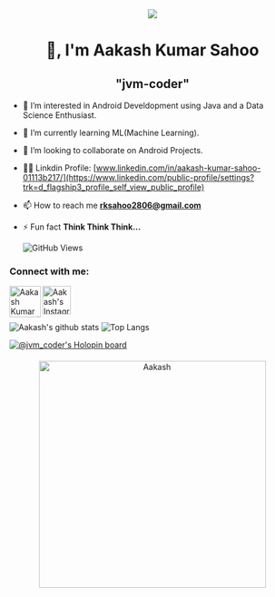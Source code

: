 <div align="center">
    <img src="https://c.tenor.com/FqcZUqm1DtAAAAAi/hi-hello.gif"/>
</div>

<!---
jvm-coder/jvm-coder is a ✨ special ✨ repository because its `README.md` (this file) appears on your GitHub profile.
You can click the Preview link to take a look at your changes.
--->

<h1 align="center">👋, I'm  Aakash Kumar Sahoo</h1>

<h2 align="center">"jvm-coder"</h2>

- 👀 I’m interested in Android Develdopment using Java and a Data Science Enthusiast.

- 🌱 I’m currently learning ML(Machine Learning).

- 💞️ I’m looking to collaborate on Android Projects.

- 👨‍💻 Linkdin Profile: [www.linkedin.com/in/aakash-kumar-sahoo-01113b217/](https://www.linkedin.com/public-profile/settings?trk=d_flagship3_profile_self_view_public_profile)

- 📫 How to reach me **rksahoo2806@gmail.com**

- ⚡ Fun fact **Think Think Think...**

    ![GitHub Views](https://komarev.com/ghpvc/?username=jvm-coder&color=brightgreen&style=flat)

<h3 align="left">Connect with me:</h3>

[<img align="left" alt="Aakash Kumar Sahoo | LinkedIn" width="55px" src="https://user-images.githubusercontent.com/54509629/135730249-efac72bc-a6e2-4d31-a693-864bbbc2afac.gif" />](https://www.linkedin.com/in/aakash-kumar-sahoo-01113b217/)
 
<a href="https://www.instagram.com/assassin.java/" target="blank"><img align="center" src="https://c.tenor.com/ebEdsaqwQqgAAAAi/instagram-gif.gif" alt="Aakash's Instagram" height="50" width="50" /></a>




![Aakash's github stats](https://github-readme-stats.vercel.app/api?username=jvm-coder&show_icons=true&theme=radical)
![Top Langs](https://github-readme-stats.vercel.app/api/top-langs/?username=jvm-coder&layout=compact&theme=radical)

[![@jvm_coder's Holopin board](https://holopin.io/api/user/board?user=jvm_coder)](https://holopin.io/@jvm_coder)

<p style="margin: 20px 20px 20px 20px" align="center">
    <img src="https://user-images.githubusercontent.com/54509629/135729677-82e1d8b4-5179-4d50-b428-c0413e23d1f2.gif" alt="Aakash" width=400px/>
</p>



